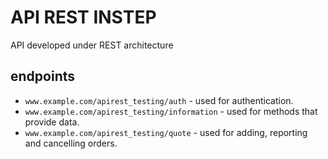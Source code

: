 # API REST INSTEP

API developed under REST architecture

## endpoints

* `www.example.com/apirest_testing/auth` - used for authentication.
* `www.example.com/apirest_testing/information` - used for methods that provide data.
* `www.example.com/apirest_testing/quote` - used for adding, reporting and cancelling orders.